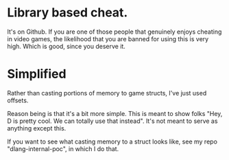 # Library based cheat.
It's on Github. If you are one of those people that genuinely enjoys cheating in video games, the likelihood that you are banned for using this is very high. Which is good, since you deserve it.

# Simplified
Rather than casting portions of memory to game structs, I've just used offsets.

Reason being is that it's a bit more simple. This is meant to show folks "Hey, D is pretty cool. We can totally use that instead". It's not meant to serve as anything except this.

If you want to see what casting memory to a struct looks like, see my repo "dlang-internal-poc", in which I do that.


